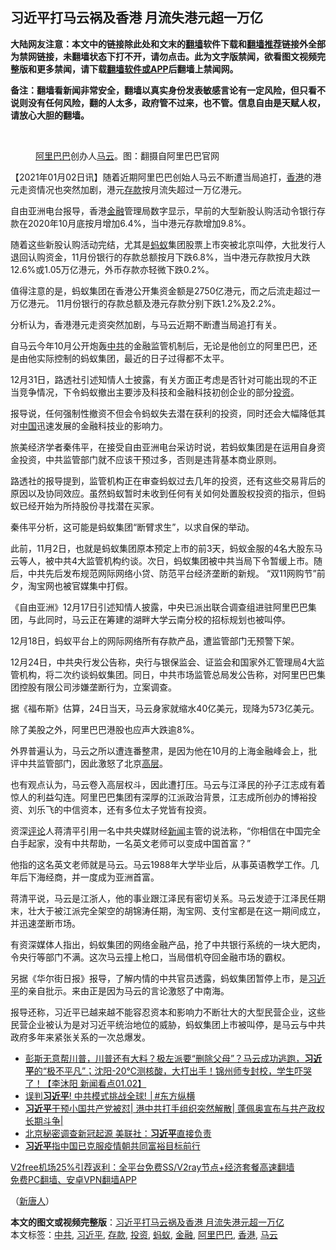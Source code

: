  <h2>习近平打马云祸及香港 月流失港元超一万亿</h2> <p class="notice"><b>大陆网友注意：本文中的链接除此处和文末的<a href="https://github.com/bannedbook/fanqiang" >翻墙</a>软件下载和<a href="https://github.com/killgcd/justmysocks/blob/master/README.md">翻墙推荐</a>链接外全部为禁网链接，未翻墙状态下打不开，请勿点击。此为文字版禁闻，欲看图文视频完整版和更多禁闻，请下载<a href="https://github.com/bannedbook/fanqiang">翻墙软件或APP</a>后翻墙上禁闻网。</p><p>备注：翻墙看新闻非常安全，翻墙以真实身份发表敏感言论有一定风险，但只看不说则没有任何风险，翻的人太多，政府管不过来，也不管。信息自由是天赋人权，请放心大胆的翻墙。</b></p>  <div class="entry"> <br /> <figure><figcaption class="wp-caption-text"><a href="https://www.bannedbook.org/bnews/tag/%e9%98%bf%e9%87%8c%e5%b7%b4%e5%b7%b4/" class="st_tag internal_tag" rel="tag" title="标签 阿里巴巴 下的日志">阿里巴巴</a>创办人<a href="https://www.bannedbook.org/bnews/tag/%e9%a9%ac%e4%ba%91/" class="st_tag internal_tag" rel="tag" title="标签 马云 下的日志">马云</a>。图：翻摄自阿里巴巴官网</figcaption></figure> <p>【2021年01月02日讯】随着近期阿里巴巴创始人马云不断遭当局追打，<a href="https://www.bannedbook.org/bnews/tag/%e9%a6%99%e6%b8%af/" class="st_tag internal_tag" rel="tag" title="标签 香港 下的日志">香港</a>的港元走资情况也突然加剧，港元<a href="https://www.bannedbook.org/bnews/tag/%E5%AD%98%E6%AC%BE/" class="st_tag internal_tag" rel="tag" title="标签 存款 下的日志">存款</a>按月流失超过一万亿港元。</p> <p>自由亚洲电台报导，香港<a href="https://www.bannedbook.org/bnews/tag/%E9%87%91%E8%9E%8D/" class="st_tag internal_tag" rel="tag" title="标签 金融 下的日志">金融</a>管理局数字显示，早前的大型新股认购活动令银行存款在2020年10月底按月增加6.4%，当中港元存款增加9.8%。</p> <p>随着这些新股认购活动完结，尤其是<a href="https://www.bannedbook.org/bnews/tag/%e8%9a%82%e8%9a%81/" class="st_tag internal_tag" rel="tag" title="标签 蚂蚁 下的日志">蚂蚁</a>集团股票上市突被北京叫停，大批发行人退回认购资金，11月份银行的存款总额按月下跌6.8%，当中港元存款按月大跌12.6%或1.05万亿港元，外币存款亦轻微下跌0.2%。</p> <p>值得注意的是，蚂蚁集团在香港公开集资金额是2750亿港元，而之后流走超过一万亿港元。 11月份银行的存款总额及港元存款分别下跌1.2%及2.2%。</p> <p>分析认为，香港港元走资突然加剧，与马云近期不断遭当局追打有关。</p> <p>自马云今年10月公开炮轰<a href="https://www.bannedbook.org/bnews/tag/%e4%b8%ad%e5%85%b1/" class="st_tag internal_tag" rel="tag" title="标签 中共 下的日志">中共</a>的金融监管机制后，无论是他创立的阿里巴巴，还是由他实际控制的蚂蚁集团，最近的日子过得都不太平。</p>  <p>12月31日，路透社引述知情人士披露，有关方面正考虑是否针对可能出现的不正当竞争情况，下令蚂蚁撤出主要涉及科技和金融科技初创企业的部分<a href="https://www.bannedbook.org/bnews/tag/%e6%8a%95%e8%b5%84/" class="st_tag internal_tag" rel="tag" title="标签 投资 下的日志">投资</a>。</p> <p>报导说，任何强制性撤资不但会令蚂蚁失去潜在获利的投资，同时还会大幅降低其对<span class='wp_keywordlink_affiliate'><a href="https://www.bannedbook.org/" title="中国" target="_blank">中国</a></span>迅速发展的金融科技业的影响力。</p> <p>旅美经济学者秦伟平，在接受自由亚洲电台采访时说，若蚂蚁集团是在运用自身资金投资，中共监管部门就不应该干预过多，否则是违背基本商业原则。</p> <p>路透社的报导提到，监管机构正在审查蚂蚁过去几年的投资，还有这些交易背后的原因以及协同效应。虽然蚂蚁暂时未收到任何有关如何处置股权投资的指示，但蚂蚁已经开始为所持股份寻找潜在买家。</p> <p>秦伟平分析，这可能是蚂蚁集团“断臂求生”，以求自保的举动。</p> <p>此前，11月2日，也就是蚂蚁集团原本预定上市的前3天，蚂蚁金服的4名大股东马云等人，被中共4大监管机构约谈。次日，蚂蚁集团被中共当局下令暂缓上市。随后，中共先后发布规范网际网络小贷、防范平台经济垄断的新规。 “双11网购节”前夕，淘宝网也被官媒集中打假。</p>  <p>《自由亚洲》12月17日引述知情人披露，中央已派出联合调查组进驻阿里巴巴集团，与此同时，马云正在筹建的湖畔大学云南分校的招标规划也被叫停。</p> <p>12月18日，蚂蚁平台上的网际网络所有存款产品，遭监管部门无预警下架。</p> <p>12月24日，中共央行发公告称，央行与银保监会、证监会和国家外汇管理局4大监管机构，将二次约谈蚂蚁集团。同日，中共市场监管总局发公告称，对阿里巴巴集团控股有限公司涉嫌垄断行为，立案调查。</p> <p>据《福布斯》估算，24日当天，马云身家就缩水40亿美元，现降为573亿美元。</p> <p>除了美股之外，阿里巴巴港股也应声大跌逾8%。</p> <p>外界普遍认为，马云之所以遭连番整肃，是因为他在10月的上海金融峰会上，批评中共监管部门，因此激怒了北京<span class='wp_keywordlink_affiliate'><a href="https://www.bannedbook.org/bnews/ccpdope/" title="中共高层内幕" target="_blank">高层</a></span>。</p>  <p>也有观点认为，马云卷入高层权斗，因此遭打压。马云与江泽民的孙子江志成有着惊人的利益勾连。阿里巴巴集团有深厚的江派政治背景，江志成所创办的博裕投资、刘乐飞的中信资本，还有多位太子党皆有投资。</p> <p>资深<span class='wp_keywordlink_affiliate'><a href="https://www.bannedbook.org/bnews/comments/" title="新闻评论" target="_blank">评论</a></span>人蒋清平引用一名中共央媒财经<span class='wp_keywordlink_affiliate'><a href="https://www.bannedbook.org/" title="新闻">新闻</a></span>主管的说法称，“你相信在中国完全白手起家，没有中共帮助，一名英文老师可以变成中国首富？”</p> <p>他指的这名英文老师就是马云。马云1988年大学毕业后，从事英语教学工作。几年后下海经商，并一度成为亚洲首富。</p> <p>蒋清平说，马云是江浙人，他的事业跟江泽民有密切关系。马云发迹于江泽民任期末，壮大于被江派完全架空的胡锦涛任期，淘宝网、支付宝都是在这一期间成立，并迅速垄断市场。</p> <p>有资深媒体人指出，蚂蚁集团的网络金融产品，抢了中共银行系统的一块大肥肉，令央行等部门不满。这次马云撞上枪口，当局借机夺回金融市场的霸权。</p> <p>另据《华尔街日报》报导，了解内情的中共官员透露，蚂蚁集团暂停上市，是<a href="https://www.bannedbook.org/bnews/tag/%e4%b9%a0%e8%bf%91%e5%b9%b3/" class="st_tag internal_tag" rel="tag" title="标签 习近平 下的日志">习近平</a>的亲自批示。来由正是因为马云的言论激怒了中南海。</p>  <p>报导还称，习近平已越来越不能容忍资本和影响力不断壮大的大型民营企业，这些民营企业被认为是对习近平统治地位的威胁，蚂蚁集团上市被叫停，是马云与中共政府多年来紧张关系的一次总爆发。</p> <ul class='op-related-articles' title='相关阅读'> <li><a href='https://www.bannedbook.org/bnews/bannedvideo/20210103/1460035.html' target='_blank'>彭斯无意帮川普，川普还有大料？极左派要“删除父母”？马云成功逃跑，<b>习近平</b>的“极不平凡”；沈阳-20℃测核酸，大打出手！锦州师专封校，学生吓哭了！【李沐阳 新闻看点01.02】</a></li> <li><a href='https://www.bannedbook.org/bnews/bannedvideo/20210103/1460034.html' target='_blank'>误判<b>习近平</b>! 中共模式挑战全球!  │#东方纵横</a></li> <li><a href='https://www.bannedbook.org/bnews/topimagenews/20210103/1460029.html' target='_blank'><b>习近平</b>干预小国共产党被怼| 港中共打手组织突然解散| 蓬佩奥宣布与共产政权长期斗争|</a></li> <li><a href='https://www.bannedbook.org/bnews/headline/20210103/1459889.html' target='_blank'>北京秘密调查新冠起源 美联社：<b>习近平</b>直接负责</a></li> <li><a href='https://www.bannedbook.org/bnews/baitai/20210102/1459833.html' target='_blank'><b>习近平</b>指中国已克服疫情朝共同富裕目标前行</a></li> </ul> <p class="texttj"> <a href="https://www.bannedbook.org/forum23/topic22702.html" target="_blank">V2free机场25%引荐返利：全平台免费SS/V2ray节点+经济套餐高速翻墙</a><br/> <a href="https://github.com/bannedbook/fanqiang/wiki/%E7%A6%81%E9%97%BB%E7%BD%91%E5%AE%89%E5%8D%93%E7%BF%BB%E5%A2%99%E6%96%B0%E9%97%BBAPP" target="_blank">免费PC翻墙、安卓VPN翻墙APP</a></p><p>（<span class='wp_keywordlink_affiliate'><a href="https://www.ntdtv.com/" title="新唐人">新唐人</a></span>）</p><a name='sharetosocial'></a>       <div><b>本文的图文或视频完整版</b>：<a href='https://www.bannedbook.org/bnews/comments/20210103/1460053.html'>习近平打马云祸及香港 月流失港元超一万亿</a></div>  </div><!--END ENTRY--> <div class="postfooter"> <div>本文标签：<a href="https://www.bannedbook.org/bnews/tag/%e4%b8%ad%e5%85%b1/" rel="tag">中共</a>, <a href="https://www.bannedbook.org/bnews/tag/%e4%b9%a0%e8%bf%91%e5%b9%b3/" rel="tag">习近平</a>, <a href="https://www.bannedbook.org/bnews/tag/%E5%AD%98%E6%AC%BE/" rel="tag">存款</a>, <a href="https://www.bannedbook.org/bnews/tag/%e6%8a%95%e8%b5%84/" rel="tag">投资</a>, <a href="https://www.bannedbook.org/bnews/tag/%e8%9a%82%e8%9a%81/" rel="tag">蚂蚁</a>, <a href="https://www.bannedbook.org/bnews/tag/%E9%87%91%E8%9E%8D/" rel="tag">金融</a>, <a href="https://www.bannedbook.org/bnews/tag/%e9%98%bf%e9%87%8c%e5%b7%b4%e5%b7%b4/" rel="tag">阿里巴巴</a>, <a href="https://www.bannedbook.org/bnews/tag/%e9%a6%99%e6%b8%af/" rel="tag">香港</a>, <a href="https://www.bannedbook.org/bnews/tag/%e9%a9%ac%e4%ba%91/" rel="tag">马云</a></div>  </div><!--END POSTFOOTER--> 